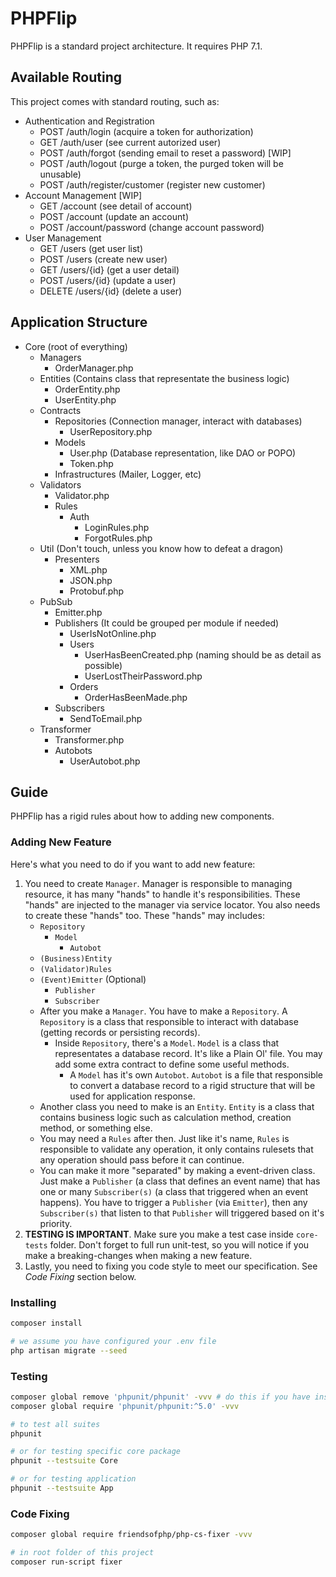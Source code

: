 # PHPFlip

PHPFlip is a standard project architecture. It requires PHP 7.1.

## Available Routing

This project comes with standard routing, such as:

- Authentication and Registration
    - POST /auth/login (acquire a token for authorization)
    - GET /auth/user (see current autorized user)
    - POST /auth/forgot (sending email to reset a password) [WIP]
    - POST /auth/logout (purge a token, the purged token will be unusable)
    - POST /auth/register/customer (register new customer)
- Account Management [WIP]
    - GET /account (see detail of account)
    - POST /account (update an account)
    - POST /account/password (change account password)
- User Management
    - GET /users (get user list)
    - POST /users (create new user)
    - GET /users/{id} (get a user detail)
    - POST /users/{id} (update a user)
    - DELETE /users/{id} (delete a user)

## Application Structure

- Core (root of everything)
    - Managers
        - OrderManager.php
    - Entities (Contains class that representate the business logic)
        - OrderEntity.php
        - UserEntity.php
    - Contracts
        - Repositories (Connection manager, interact with databases)
            - UserRepository.php
        - Models
            - User.php (Database representation, like DAO or POPO)
            - Token.php
        - Infrastructures (Mailer, Logger, etc)
    - Validators
        - Validator.php
        - Rules
            - Auth
                - LoginRules.php
                - ForgotRules.php
    - Util (Don't touch, unless you know how to defeat a dragon)
        - Presenters
            - XML.php
            - JSON.php
            - Protobuf.php
    - PubSub
        - Emitter.php
        - Publishers (It could be grouped per module if needed)
            - UserIsNotOnline.php
            - Users
                - UserHasBeenCreated.php (naming should be as detail as possible)
                - UserLostTheirPassword.php
            - Orders
                - OrderHasBeenMade.php
        - Subscribers
            - SendToEmail.php
    - Transformer
        - Transformer.php
        - Autobots
            - UserAutobot.php

## Guide

PHPFlip has a rigid rules about how to adding new components.

### Adding New Feature

Here's what you need to do if you want to add new feature:

1. You need to create `Manager`. Manager is responsible to managing resource, it has many "hands" to handle it's responsibilities. These "hands" are injected to the manager via service locator. You also needs to create these "hands" too. These "hands" may includes:
    - `Repository`
        - `Model`
            - `Autobot`
    - `(Business)Entity`
    - `(Validator)Rules`
    - `(Event)Emitter` (Optional)
        - `Publisher`
        - `Subscriber`
    - After you make a `Manager`. You have to make a `Repository`. A `Repository` is a class that responsible to interact with database (getting records or persisting records).
        - Inside `Repository`, there's a `Model`. `Model` is a class that representates a database record. It's like a Plain Ol' file. You may add some extra contract to define some useful methods.
            - A `Model` has it's own `Autobot`. `Autobot` is a file that responsible to convert a database record to a rigid structure that will be used for application response.
    - Another class you need to make is an `Entity`. `Entity` is a class that contains business logic such as calculation method, creation method, or something else.
    - You may need a `Rules` after then. Just like it's name, `Rules` is responsible to validate any operation, it only contains rulesets that any operation should pass before it can continue.
    - You can make it more "separated" by making a event-driven class. Just make a `Publisher` (a class that defines an event name) that has one or many `Subscriber(s)` (a class that triggered when an event happens). You have to trigger a `Publisher` (via `Emitter`), then any `Subscriber(s)` that listen to that `Publisher` will triggered based on it's priority.
2. **TESTING IS IMPORTANT**. Make sure you make a test case inside `core-tests` folder. Don't forget to full run unit-test, so you will notice if you make a breaking-changes when making a new feature.
3. Lastly, you need to fixing you code style to meet our specification. See *Code Fixing* section below.

### Installing

```sh
composer install

# we assume you have configured your .env file
php artisan migrate --seed
```

### Testing

```sh
composer global remove 'phpunit/phpunit' -vvv # do this if you have installed phpunit which not in version 5.0.*
composer global require 'phpunit/phpunit:^5.0' -vvv

# to test all suites
phpunit

# or for testing specific core package
phpunit --testsuite Core

# or for testing application
phpunit --testsuite App
```

### Code Fixing

```sh
composer global require friendsofphp/php-cs-fixer -vvv

# in root folder of this project
composer run-script fixer
```
